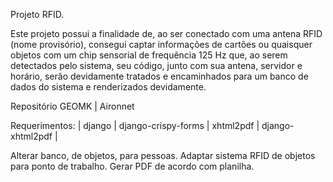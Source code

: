 Projeto RFID.

 Este projeto possui a finalidade de, ao ser conectado com uma antena RFID (nome provisório),
consegui captar informações de cartões ou quaisquer objetos com um chip sensorial de frequência 125 Hz
que, ao serem detectados pelo sistema, seu código, junto com sua antena, servidor e horário, serão
devidamente tratados e encaminhados para um banco de dados do sistema e renderizados devidamente.

Repositório GEOMK | Aironnet

Requerimentos:
|
django |
django-crispy-forms |
xhtml2pdf |
django-xhtml2pdf |


Alterar banco, de objetos, para pessoas.
Adaptar sistema RFID de objetos para ponto de trabalho.
Gerar PDF de acordo com planilha.




